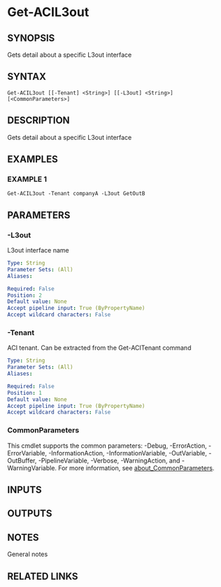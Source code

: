 ﻿---
external help file: ACI-PoSH-help.xml
Module Name: ACI-PoSH
online version:
schema: 2.0.0
---

# Get-ACIL3out

## SYNOPSIS
Gets detail about a specific L3out interface

## SYNTAX

```
Get-ACIL3out [[-Tenant] <String>] [[-L3out] <String>] [<CommonParameters>]
```

## DESCRIPTION
Gets detail about a specific L3out interface

## EXAMPLES

### EXAMPLE 1
```
Get-ACIL3out -Tenant companyA -L3out GetOutB
```

## PARAMETERS

### -L3out
L3out interface name

```yaml
Type: String
Parameter Sets: (All)
Aliases:

Required: False
Position: 2
Default value: None
Accept pipeline input: True (ByPropertyName)
Accept wildcard characters: False
```

### -Tenant
ACI tenant. 
Can be extracted from the Get-ACITenant command

```yaml
Type: String
Parameter Sets: (All)
Aliases:

Required: False
Position: 1
Default value: None
Accept pipeline input: True (ByPropertyName)
Accept wildcard characters: False
```

### CommonParameters
This cmdlet supports the common parameters: -Debug, -ErrorAction, -ErrorVariable, -InformationAction, -InformationVariable, -OutVariable, -OutBuffer, -PipelineVariable, -Verbose, -WarningAction, and -WarningVariable. For more information, see [about_CommonParameters](http://go.microsoft.com/fwlink/?LinkID=113216).

## INPUTS

## OUTPUTS

## NOTES
General notes

## RELATED LINKS
